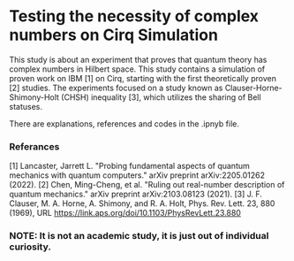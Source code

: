 # Testing the necessity of complex numbers on Cirq Simulation

This study is about an experiment that proves that quantum theory has complex numbers in Hilbert space. This study contains a simulation of proven work on IBM [1] on Cirq, starting with the first theoretically proven [2] studies. The experiments focused on a study known as Clauser-Horne-Shimony-Holt (CHSH) inequality [3], which utilizes the sharing of Bell statuses. 

There are explanations, references and codes in the .ipnyb file. 


### Referances

[1] Lancaster, Jarrett L. "Probing fundamental aspects of quantum mechanics with quantum computers." arXiv preprint arXiv:2205.01262 (2022).
[2] Chen, Ming-Cheng, et al. "Ruling out real-number description of quantum mechanics." arXiv preprint arXiv:2103.08123 (2021).
[3] J. F. Clauser, M. A. Horne, A. Shimony, and R. A. Holt, Phys. Rev. Lett. 23, 880 (1969), URL https://link.aps.org/doi/10.1103/PhysRevLett.23.880

### NOTE: It is not an academic study, it is just out of individual curiosity.

